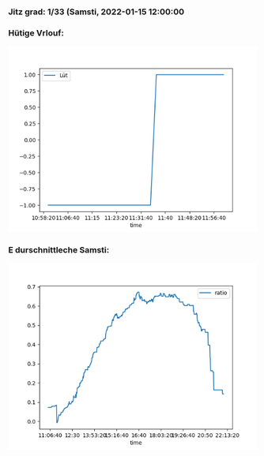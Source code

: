 ### Jitz grad: 1/33 (Samsti, 2022-01-15 12:00:00

### Hütige Vrlouf:
![Graph](Today.png)

### E durschnittleche Samsti:
![Graph](Samsti.png)